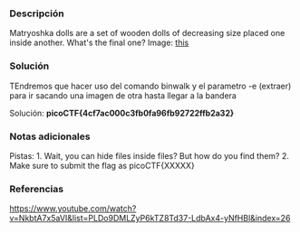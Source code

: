 
### Descripción 
Matryoshka dolls are a set of wooden dolls of decreasing size placed one inside another. What's the final one? Image: [this](https://mercury.picoctf.net/static/2978e1270538613cd8181c7b0dabe9bd/dolls.jpg)
### Solución
TEndremos que hacer uso del comando binwalk y el parametro -e (extraer) para ir sacando una imagen de otra hasta llegar a la bandera 

Solución: **picoCTF{4cf7ac000c3fb0fa96fb92722ffb2a32}**
### Notas adicionales

Pistas: 
	1. Wait, you can hide files inside files? But how do you find them?
	2. Make sure to submit the flag as picoCTF{XXXXX}

### Referencias 
https://www.youtube.com/watch?v=NkbtA7x5aVI&list=PLDo9DMLZyP6kTZ8Td37-LdbAx4-yNfHBl&index=26
